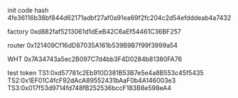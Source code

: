 init code hash
4fe36116b38bf844d62171adbf27af0a91ea69f2fc204c2d54efdddeab4a7432

factory
0xd882faf5213061d1dEeB42C6aEf54461C36BF257

router
0x121409Cf16dD87035A161b539B9B7f99f3999a54

WHT
0x7A34743a5ec2B097C7d4bb3F4D0284b81380FA76

test token
TS1:0xd57781c2Eb910D381B53B7e5e4a8B553c45f5435
TS2:0x1EF01C4fcF92dAcA89552431bAaF0b4A146003e3
TS3:0x017f53d9714fd748fB252536bccF183B8e598eA4